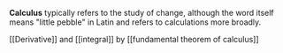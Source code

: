 **Calculus** typically refers to the study of change, although the word itself means "little pebble" in Latin and refers to calculations more broadly. 

[[Derivative]] and [[integral]] by [[fundamental theorem of calculus]]